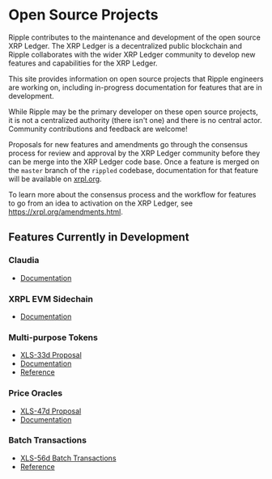 # Open Source Projects

Ripple contributes to the maintenance and development of the open source XRP Ledger. The XRP Ledger is a decentralized public blockchain and Ripple collaborates with the wider XRP Ledger community to develop new features and capabilities for the XRP Ledger.

This site provides information on open source projects that Ripple engineers are working on, including in-progress documentation for features that are in development. 

While Ripple may be the primary developer on these open source projects, it is not a centralized authority (there isn't one) and  there is no central actor. Community contributions and feedback are welcome!

Proposals for new features and amendments go through the consensus process for review and approval by the XRP Ledger community before they can be merge into the XRP Ledger code base. Once a feature is merged on the `master` branch of the `rippled` codebase, documentation for that feature will be available on [xrpl.org](https://xrpl.org).

To learn more about the consensus process and the workflow for features to go from an idea to activation on the XRP Ledger, see <https://xrpl.org/amendments.html>.

## Features Currently in Development

### Claudia

- [Documentation](https://pypi.org/project/claudia/)


### XRPL EVM Sidechain

- [Documentation](evm-sidechain/intro-to-evm-sidechain.md)

### Multi-purpose Tokens
- [XLS-33d Proposal](https://github.com/XRPLF/XRPL-Standards/tree/master/XLS-0033d-multi-purpose-tokens)
- [Documentation](xls-33d-multi-purpose-tokens/multi-purpose-tokens.md)
- [Reference](xls-33d-multi-purpose-tokens/reference/mpt-reference.md)

### Price Oracles

- [XLS-47d Proposal](https://github.com/XRPLF/XRPL-Standards/blob/master/XLS-47d-PriceOracles/README.md)
- [Documentation](xls-47d-price-oracles/price-oracle.md)

### Batch Transactions

- [XLS-56d Batch Transactions](xls-56d-batch-transactions/batch-transactions.md)
- [Reference](xls-56d-batch-transactions/reference/reference.md)

